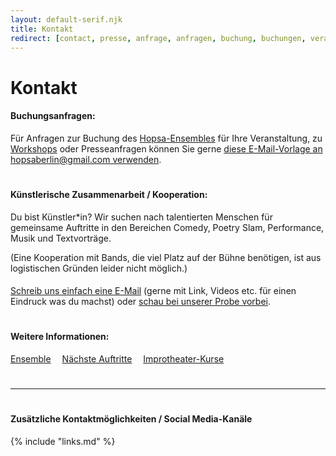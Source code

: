 ```yaml
---
layout: default-serif.njk
title: Kontakt
redirect: [contact, presse, anfrage, anfragen, buchung, buchungen, veranstaltung, veranstaltungen, workshop, workshops]
---
```


# Kontakt

<div class="italic mb-20">

#### Buchungsanfragen:

<p>Für Anfragen zur Buchung des <a href="/ensemble">Hopsa-Ensembles</a> für Ihre Veranstaltung, zu <a href="/kurs">Workshops</a> oder Presseanfragen können Sie gerne <a href="mailto:hopsaberlin@gmail.com?cc=hopsa@jannikh.com&subject=Anfrage%20zu%20einer%20Buchung%20%2F%20Workshop%20oder%20Presse&body=Liebes%20Hopsa-Ensemble%2C%0A%0Aich%20melde%20mich%20wegen%20einer%20Anfrage%20zu%20...">diese E-Mail-Vorlage an hopsaberlin@gmail.com verwenden</a>.</p>

# 

#### Künstlerische Zusammenarbeit / Kooperation:

<p>Du bist Künstler*in? Wir suchen nach talentierten Menschen für gemeinsame Auftritte in den Bereichen Comedy, Poetry Slam, Performance, Musik und Textvorträge.</p>

<!-- ####  -->

<p>(Eine Kooperation mit Bands, die viel Platz auf der Bühne benötigen, ist aus logistischen Gründen leider nicht möglich.)</p>

#### 

<p><a href="mailto:hopsaberlin@gmail.com?subject=Anfrage%20zu%20einer%20Kollaboration">Schreib uns einfach eine E-Mail</a> (gerne mit Link, Videos etc. für einen Eindruck was du machst) oder <a href="/kurs">schau bei unserer Probe vorbei</a>.</p>

# 

#### Weitere Informationen:

<p><a href="/ensemble">Ensemble</a>
&emsp;<a href="/termine">Nächste Auftritte</a>
&emsp;<a href="/kurs">Improtheater-Kurse</a>
</p>
</div>

<!-- (Unsere E-Mail-Adresse lautet <a href="mailto:hopsaberlin@gmail.com?cc=hopsa@jannikh.com&subject=Anfrage%20zu%20einer%20Buchung%20%2F%20Workshop%20oder%20Presse&body=Liebes%20Hopsa-Ensemble%2C%0A%0Aich%20melde%20mich%20wegen%20einer%20Anfrage%20zu%20...">hopsaberlin@gmail.com</a>)</div> -->


#

--------------------------

#

#### Zusätzliche Kontaktmöglichkeiten / Social Media-Kanäle

{% include "links.md" %}

